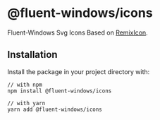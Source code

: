 # @fluent-windows/icons

Fluent-Windows Svg Icons Based on [RemixIcon](https://remixicon.com/).

## Installation

Install the package in your project directory with:

```
// with npm
npm install @fluent-windows/icons

// with yarn
yarn add @fluent-windows/icons
```
